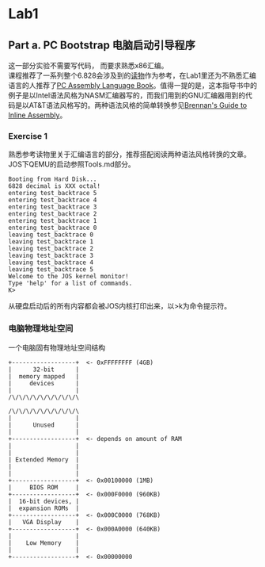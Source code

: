 # Lab1  
## Part a. PC Bootstrap 电脑启动引导程序  
这一部分实验不需要写代码，	而要求熟悉x86汇编。  
课程推荐了一系列整个6.828会涉及到的[读物](https://pdos.csail.mit.edu/6.828/2018/reference.html)作为参考，在Lab1里还为不熟悉汇编语言的人推荐了[PC Assembly Language Book](https://pdos.csail.mit.edu/6.828/2018/readings/pcasm-book.pdf)。值得一提的是，这本指导书中的例子是以Intel语法风格为NASM汇编器写的，而我们用到的GNU汇编器用到的代码是以AT&T语法风格写的。两种语法风格的简单转换参见[Brennan's Guide to Inline Assembly](http://www.delorie.com/djgpp/doc/brennan/brennan_att_inline_djgpp.html)。  
### Exercise 1 
熟悉参考读物里关于汇编语言的部分，推荐搭配阅读两种语法风格转换的文章。  
JOS下QEMU的启动参照Tools.md部分。  
```
Booting from Hard Disk...
6828 decimal is XXX octal!
entering test_backtrace 5
entering test_backtrace 4
entering test_backtrace 3
entering test_backtrace 2
entering test_backtrace 1
entering test_backtrace 0
leaving test_backtrace 0
leaving test_backtrace 1
leaving test_backtrace 2
leaving test_backtrace 3
leaving test_backtrace 4
leaving test_backtrace 5
Welcome to the JOS kernel monitor!
Type 'help' for a list of commands.
K>
```  

从硬盘启动后的所有内容都会被JOS内核打印出来，以>k为命令提示符。  
### 电脑物理地址空间
一个电脑固有物理地址空间结构  
```
+------------------+  <- 0xFFFFFFFF (4GB)
|      32-bit      |
|  memory mapped   |
|     devices      |
|                  |
/\/\/\/\/\/\/\/\/\/\

/\/\/\/\/\/\/\/\/\/\
|                  |
|      Unused      |
|                  |
+------------------+  <- depends on amount of RAM
|                  |
|                  |
| Extended Memory  |
|                  |
|                  |
+------------------+  <- 0x00100000 (1MB)
|     BIOS ROM     |
+------------------+  <- 0x000F0000 (960KB)
|  16-bit devices, |
|  expansion ROMs  |
+------------------+  <- 0x000C0000 (768KB)
|   VGA Display    |
+------------------+  <- 0x000A0000 (640KB)
|                  |
|    Low Memory    |
|                  |
+------------------+  <- 0x00000000
```
